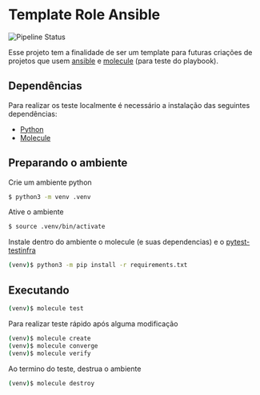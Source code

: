 # Template Role Ansible

![Pipeline Status](https://github.com/mentoriaiac/template-role-ansible/actions/workflows/ci.yml/badge.svg)

Esse projeto tem a finalidade de ser um template para futuras criações de projetos que usem [ansible](https://docs.ansible.com/) e [molecule](https://molecule.readthedocs.io) (para teste do playbook).

## Dependências
Para realizar os teste localmente é necessário a instalação das seguintes dependências:

* [Python](https://www.python.org/downloads/)
* [Molecule](https://molecule.readthedocs.io/installation.html)

## Preparando o ambiente

Crie um ambiente python

```bash
$ python3 -m venv .venv
```
Ative o ambiente
```bash
$ source .venv/bin/activate
```

Instale dentro do ambiente o molecule (e suas dependencias) e o [pytest-testinfra](https://testinfra.readthedocs.io/en/latest/)
```bash
(venv)$ python3 -m pip install -r requirements.txt
```

## Executando
```bash
(venv)$ molecule test
```

Para realizar teste rápido após alguma modificação
```bash
(venv)$ molecule create
(venv)$ molecule converge
(venv)$ molecule verify
```

Ao termino do teste, destrua o ambiente
```bash
(venv)$ molecule destroy
```
